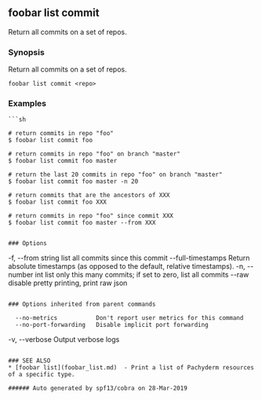 ## foobar list commit

Return all commits on a set of repos.

### Synopsis


Return all commits on a set of repos.

```
foobar list commit <repo>
```

### Examples

```
```sh

# return commits in repo "foo"
$ foobar list commit foo

# return commits in repo "foo" on branch "master"
$ foobar list commit foo master

# return the last 20 commits in repo "foo" on branch "master"
$ foobar list commit foo master -n 20

# return commits that are the ancestors of XXX
$ foobar list commit foo XXX

# return commits in repo "foo" since commit XXX
$ foobar list commit foo master --from XXX
```
```

### Options

```
  -f, --from string       list all commits since this commit
      --full-timestamps   Return absolute timestamps (as opposed to the default, relative timestamps).
  -n, --number int        list only this many commits; if set to zero, list all commits
      --raw               disable pretty printing, print raw json
```

### Options inherited from parent commands

```
      --no-metrics           Don't report user metrics for this command
      --no-port-forwarding   Disable implicit port forwarding
  -v, --verbose              Output verbose logs
```

### SEE ALSO
* [foobar list](foobar_list.md)	 - Print a list of Pachyderm resources of a specific type.

###### Auto generated by spf13/cobra on 28-Mar-2019
